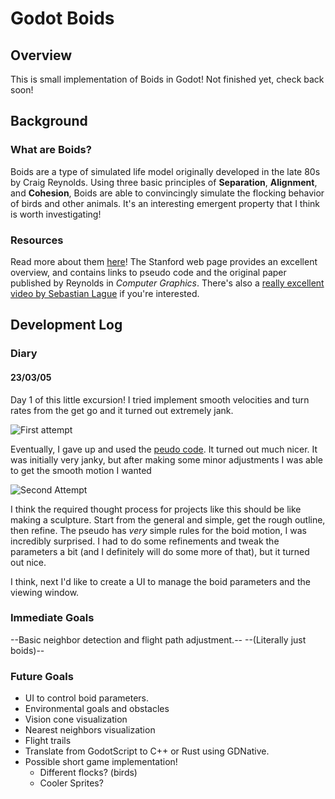 
# Godot Boids

## Overview

This is small implementation of Boids in Godot!
Not finished yet, check back soon!

## Background

### What are Boids?
Boids are a type of simulated life model originally developed in the late 80s by Craig Reynolds. 
Using three basic principles of **Separation**, **Alignment**, and **Cohesion**, Boids are able to convincingly 
simulate the flocking behavior of birds and other animals. It's an interesting emergent property
that I think is worth investigating!

### Resources
Read more about them [here](https://cs.stanford.edu/people/eroberts/courses/soco/projects/2008-09/modeling-natural-systems/boids.html)!
The Stanford web page provides an excellent overview, and contains links to pseudo code and the original paper published
by Reynolds in *Computer Graphics*. 
There's also a [really excellent video by Sebastian Lague](https://www.youtube.com/watch?v=bqtqltqcQhw) if you're interested.


## Development Log

### Diary

#### 23/03/05

Day 1 of this little excursion!
I tried implement smooth velocities and turn rates from the get go and it turned out extremely jank.

![First attempt]("./docs/BoidsFirstAttempt.gif")


Eventually, I gave up and used the [peudo code](https://vergenet.net/~conrad/boids/pseudocode.html).
It turned out much nicer. It was initially very janky, but after making some minor adjustments 
I was able to get the smooth motion I wanted

![Second Attempt]("./docs/PseudoCodeImplementation1.gif")

I think the required thought process for projects like this should be like making a sculpture.
Start from the general and simple, get the rough outline, then refine.
The pseudo has *very* simple rules for the boid motion, I was incredibly surprised.
I had to do some refinements and tweak the parameters a bit (and I definitely will do some more of that),
but it turned out nice. 

I think, next I'd like to create a UI to manage the boid parameters and the viewing window.


### Immediate Goals

--Basic neighbor detection and flight path adjustment.--
--(Literally just boids)--


### Future Goals

- UI to control boid parameters.
- Environmental goals and obstacles
- Vision cone visualization
- Nearest neighbors visualization
- Flight trails
- Translate from GodotScript to C++ or Rust using GDNative. 
- Possible short game implementation!
  - Different flocks? (birds)
  - Cooler Sprites?







